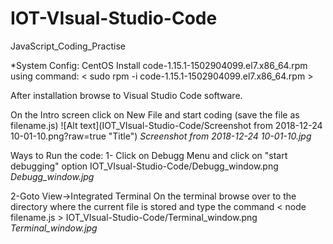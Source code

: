 # IOT-VIsual-Studio-Code
JavaScript_Coding_Practise

*System Config: CentOS
Install code-1.15.1-1502904099.el7.x86_64.rpm using command: 
  < sudo rpm -i code-1.15.1-1502904099.el7.x86_64.rpm >
  
After installation browse to Visual Studio Code software.

On the Intro screen click on New File and start coding (save the file as filename.js)
 ![Alt text](IOT_VIsual-Studio-Code/Screenshot from 2018-12-24 10-01-10.png?raw=true "Title") 
*Screenshot from 2018-12-24 10-01-10.jpg*

Ways to Run the code:
1- Click on Debugg Menu and click on "start debugging" option
   IOT_VIsual-Studio-Code/Debugg_window.png 
  *Debugg_window.jpg*
  
2-Goto View->Integrated Terminal
   On the terminal browse over to the directory where the current file is stored and type the command
    < node filename.js >
     IOT_VIsual-Studio-Code/Terminal_window.png 
    *Terminal_window.jpg*
  



